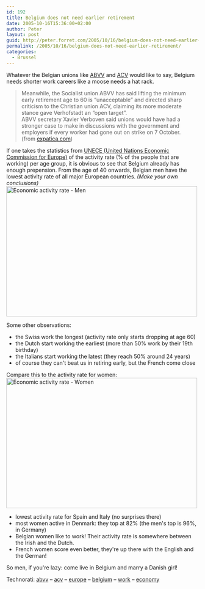 ```yaml
---
id: 192
title: Belgium does not need earlier retirement
date: 2005-10-16T15:36:00+02:00
author: Peter
layout: post
guid: http://peter.forret.com/2005/10/16/belgium-does-not-need-earlier-retirement/
permalink: /2005/10/16/belgium-does-not-need-earlier-retirement/
categories:
  - Brussel
---
```

Whatever the Belgian unions like [ABVV](http://www.zoekmachine.optimalisatie.jwi.be/2005/10/abbv.html) and [ACV](http://www.zoekmachine.optimalisatie.jwi.be/2005/10/abbv.html) would like to say, Belgium needs shorter work careers like a moose needs a hat rack.

> Meanwhile, the Socialist union ABVV has said lifting the minimum early retirement age to 60 is &#8220;unacceptable&#8221; and directed sharp criticism to the Christian union ACV, claiming its more moderate stance gave Verhofstadt an &#8220;open target&#8221;.  
> ABVV secretary Xavier Verboven said unions would have had a stronger case to make in discussions with the government and employers if every worker had gone out on strike on 7 October.  
> (from [expatica.com](http://www.expatica.com/source/site_article.asp?subchannel_id=48&story_id=24399&name=Praise%2C+criticism+from+unions+and+employers+))

If one takes the statistics from [UNECE (United Nations Economic Commission for Europe)](http://www.unece.org/stats/trends2005/employment.htm) of the activity rate (% of the people that are working) per age group, it is obvious to see that Belgium already has enough prepension. From the age of 40 onwards, Belgian men have the lowest activity rate of all major European countries. _(Make your own conclusions)_  
[<img  width="500" height="341" alt="Economic activity rate - Men" src="http://static.flickr.com/31/54018063_e158cddfc5.jpg" />](http://www.flickr.com/photos/pforret/54018063/ "Photo Sharing")

Some other observations:

  * the Swiss work the longest (activity rate only starts dropping at age 60)
  * the Dutch start working the earliest (more than 50% work by their 19th birthday)
  * the Italians start working the latest (they reach 50% around 24 years)
  * of course they can't beat us in retiring early, but the French come close

Compare this to the activity rate for women:  
[<img  width="500" height="341" alt="Economic activity rate - Women" src="http://static.flickr.com/29/54018064_752c795c9c.jpg" />](http://www.flickr.com/photos/pforret/54018064/ "Photo Sharing")

  * lowest activity rate for Spain and Italy (no surprises there)
  * most women active in Denmark: they top at 82% (the men's top is 96%, in Germany)
  * Belgian women like to work! Their activity rate is somewhere between the Irish and the Dutch.
  * French women score even better, they're up there with the English and the German!

So men, if you're lazy: come live in Belgium and marry a Danish girl!

Technorati: <a rel="tag" href="http://technorati.com/tag/abvv">abvv</a> &#8211; <a rel="tag" href="http://technorati.com/tag/acv">acv</a> &#8211; <a rel="tag" href="http://technorati.com/tag/europe">europe</a> &#8211; <a rel="tag" href="http://technorati.com/tag/belgium">belgium</a> &#8211; <a rel="tag" href="http://technorati.com/tag/work">work</a> &#8211; <a rel="tag" href="http://technorati.com/tag/economy">economy</a>